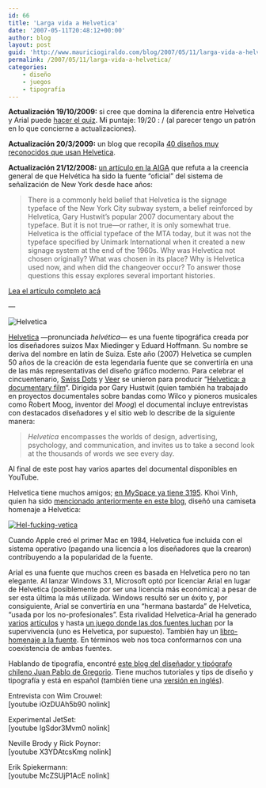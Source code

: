 ```yaml
---
id: 66
title: 'Larga vida a Helvetica'
date: '2007-05-11T20:48:12+00:00'
author: blog
layout: post
guid: 'http://www.mauriciogiraldo.com/blog/2007/05/11/larga-vida-a-helvetica/'
permalink: /2007/05/11/larga-vida-a-helvetica/
categories:
    - diseño
    - juegos
    - tipografí­a
---
```


**Actualización 19/10/2009:** si cree que domina la diferencia entre Helvetica y Arial puede [hacer el quiz](http://www.ironicsans.com/helvarialquiz/index.php). Mi puntaje: 19/20 : / (al parecer tengo un patrón en lo que concierne a actualizaciones).

**Actualización 20/3/2009:** un blog que recopila [40 diseños muy reconocidos que usan Helvetica](http://www.webdesignerdepot.com/2009/03/40-excellent-logos-created-with-helvetica/).

**Actualización 21/12/2008:** [un artículo en la AIGA](http://www.aiga.org/content.cfm/the-mostly-true-story-of-helvetica-and-the-new-york-city-subway?pp=1) que refuta a la creencia general de que Helvética ha sido la fuente “oficial” del sistema de señalización de New York desde hace años:

> There is a commonly held belief that Helvetica is the signage typeface of the New York City subway system, a belief reinforced by Helvetica, Gary Hustwit’s popular 2007 documentary about the typeface. But it is not true—or rather, it is only somewhat true. Helvetica is the official typeface of the MTA today, but it was not the typeface specified by Unimark International when it created a new signage system at the end of the 1960s. Why was Helvetica not chosen originally? What was chosen in its place? Why is Helvetica used now, and when did the changeover occur? To answer those questions this essay explores several important histories.

[Lea el artículo completo acá](http://www.aiga.org/content.cfm/the-mostly-true-story-of-helvetica-and-the-new-york-city-subway?pp=1)

—

![Helvetica](//www.mauriciogiraldo.com/blog/wp-content/uploads/2007/04/helvetica.gif)

[Helvetica](http://en.wikipedia.org/wiki/Helvetica "Helvetica en Wikipedia") —pronunciada *helvética*— es una fuente tipográfica creada por los diseñadores suizos Max Miedinger y Eduard Hoffmann. Su nombre se deriva del nombre en latí­n de Suiza. Este año (2007) Helvetica se cumplen 50 años de la creación de esta legendaria fuente que se convertiría en una de las más representativas del diseño gráfico moderno. Para celebrar el cincuentenario, [Swiss Dots](http://www.swissdots.com/) y [Veer](http://www.veer.com/) se unieron para producir “[Helvetica: a documentary film](http://www.helveticafilm.com/ "sitio web del documental")“. Dirigida por Gary Hustwit (quien también ha trabajado en proyectos documentales sobre bandas como Wilco y pioneros musicales como Robert Moog, inventor del *Moog*) el documental incluye entrevistas con destacados diseñadores y el sitio web lo describe de la siguiente manera:

> *Helvetica* encompasses the worlds of design, advertising, psychology, and communication, and invites us to take a second look at the thousands of words we see every day.

Al final de este post hay varios apartes del documental disponibles en YouTube.

Helvetica tiene muchos amigos; [en MySpace ya tiene 3195](http://www.myspace.com/helveticafilm "MySpace del documental"). Khoi Vinh, quien ha sido [mencionado anteriormente en este blog](http://www.mauriciogiraldo.com/blog/2007/04/19/la-reticula-es-tu-amiga/ "mga/blog: La retí­cula es tu amiga"), diseñó una camiseta homenaje a Helvetica:

[![Hel-fucking-vetica](//www.mauriciogiraldo.com/blog/wp-content/uploads/2007/05/helfuckingvetica.jpg)](http://www.subtraction.com/archives/2006/0913_what_everyon.php)

Cuando Apple creó el primer Mac en 1984, Helvetica fue incluida con el sistema operativo (pagando una licencia a los diseñadores que la crearon) contribuyendo a la popularidad de la fuente.

Arial es una fuente que muchos creen es basada en Helvetica pero no tan elegante. Al lanzar Windows 3.1, Microsoft optó por licenciar Arial en lugar de Helvetica (posiblemente por ser una licencia más económica) a pesar de ser esta última la más utilizada. Windows resultó ser un éxito y, por consiguiente, Arial se convertirí­a en una “hermana bastarda” de Helvetica, “usada por los no-profesionales”. Esta rivalidad Helvetica-Arial ha generado [varios](http://www.ms-studio.com/articles.html "The Scourge of Arial") [artí­culos](http://www.ms-studio.com/articlesarialsid.html "How to spot Arial") y hasta [un juego donde las dos fuentes luchan](http://www.engagestudio.com/helvetica/ "Helvetica vs Arial") por la supervivencia (uno es Helvetica, por supuesto). También hay un [libro-homenaje a la fuente](http://www.amazon.com/gp/product/3907044878/102-4171447-4860126?ie=UTF8&tag=maurigiral-20&linkCode=xm2&camp=1789&creativeASIN=3907044878 "Helvetica: Homage to a Typeface"). En términos web nos toca conformarnos con una coexistencia de ambas fuentes.

Hablando de tipografí­a, encontré [este blog del diseñador y tipógrafo chileno Juan Pablo de Gregorio](http://letritas.blogspot.com/). Tiene muchos tutoriales y tips de diseño y tipografí­a y está en español (también tiene una [versión en inglés](http://typies.blogspot.com/)).

Entrevista con Wim Crouwel:  
\[youtube iOzDUAh5b90 nolink\]

Experimental JetSet:  
\[youtube IgSdor3Mvm0 nolink\]

Neville Brody y Rick Poynor:  
\[youtube X3YDAtcsKmg nolink\]

Erik Spiekermann:  
\[youtube McZSUjP1AcE nolink\]